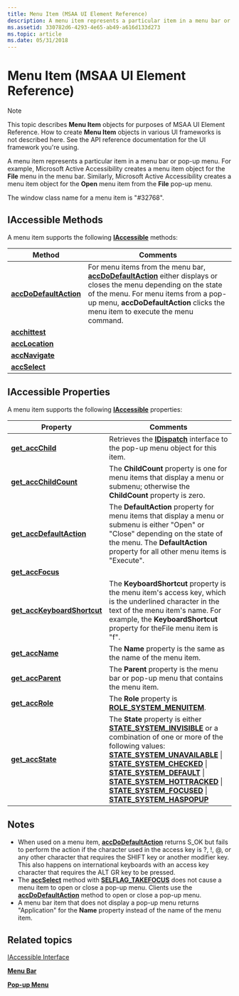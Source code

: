 ```yaml
---
title: Menu Item (MSAA UI Element Reference)
description: A menu item represents a particular item in a menu bar or pop-up menu.
ms.assetid: 330782d6-4293-4e65-ab49-a616d133d273
ms.topic: article
ms.date: 05/31/2018
---
```


# Menu Item (MSAA UI Element Reference)

> [!Note]  
> This topic describes **Menu Item** objects for purposes of MSAA UI Element Reference. How to create **Menu Item** objects in various UI frameworks is not described here. See the API reference documentation for the UI framework you're using.

 

A menu item represents a particular item in a menu bar or pop-up menu. For example, Microsoft Active Accessibility creates a menu item object for the **File** menu in the menu bar. Similarly, Microsoft Active Accessibility creates a menu item object for the **Open** menu item from the **File** pop-up menu.

The window class name for a menu item is "\#32768".

## IAccessible Methods

A menu item supports the following [**IAccessible**](/windows/desktop/api/oleacc/nn-oleacc-iaccessible) methods:



| Method                                                                    | Comments                                                                                                                                                                                                                                                                                       |
|---------------------------------------------------------------------------|------------------------------------------------------------------------------------------------------------------------------------------------------------------------------------------------------------------------------------------------------------------------------------------------|
| [**accDoDefaultAction**](/windows/desktop/api/Oleacc/nf-oleacc-iaccessible-accdodefaultaction) | For menu items from the menu bar, [**accDoDefaultAction**](/windows/desktop/api/Oleacc/nf-oleacc-iaccessible-accdodefaultaction) either displays or closes the menu depending on the state of the menu. For menu items from a pop-up menu, **accDoDefaultAction** clicks the menu item to execute the menu command. |
| [**acchittest**](/windows/desktop/api/Oleacc/nf-oleacc-iaccessible-acchittest)                 |                                                                                                                                                                                                                                                                                                |
| [**accLocation**](/windows/desktop/api/Oleacc/nf-oleacc-iaccessible-acclocation)               |                                                                                                                                                                                                                                                                                                |
| [**accNavigate**](/windows/desktop/api/Oleacc/nf-oleacc-iaccessible-accnavigate)               |                                                                                                                                                                                                                                                                                                |
| [**accSelect**](/windows/desktop/api/Oleacc/nf-oleacc-iaccessible-accselect)                   |                                                                                                                                                                                                                                                                                                |



 

## IAccessible Properties

A menu item supports the following [**IAccessible**](/windows/desktop/api/oleacc/nn-oleacc-iaccessible) properties:



| Property                                                                             | Comments                                                                                                                                                                                                                                                                                                                                                                                                                                                                                                                                                                                                                                                                                                  |
|--------------------------------------------------------------------------------------|-----------------------------------------------------------------------------------------------------------------------------------------------------------------------------------------------------------------------------------------------------------------------------------------------------------------------------------------------------------------------------------------------------------------------------------------------------------------------------------------------------------------------------------------------------------------------------------------------------------------------------------------------------------------------------------------------------------|
| [**get\_accChild**](/windows/desktop/api/Oleacc/nf-oleacc-iaccessible-get_accchild)                       | Retrieves the [**IDispatch**](idispatch-interface.md) interface to the pop-up menu object for this item.                                                                                                                                                                                                                                                                                                                                                                                                                                                                                                                                                                                                 |
| [**get\_accChildCount**](/windows/desktop/api/Oleacc/nf-oleacc-iaccessible-get_accchildcount)             | The **ChildCount** property is one for menu items that display a menu or submenu; otherwise the **ChildCount** property is zero.                                                                                                                                                                                                                                                                                                                                                                                                                                                                                                                                                                          |
| [**get\_accDefaultAction**](/windows/desktop/api/Oleacc/nf-oleacc-iaccessible-get_accdefaultaction)       | The **DefaultAction** property for menu items that display a menu or submenu is either "Open" or "Close" depending on the state of the menu. The **DefaultAction** property for all other menu items is "Execute".                                                                                                                                                                                                                                                                                                                                                                                                                                                                                        |
| [**get\_accFocus**](/windows/desktop/api/Oleacc/nf-oleacc-iaccessible-get_accfocus)                       |                                                                                                                                                                                                                                                                                                                                                                                                                                                                                                                                                                                                                                                                                                           |
| [**get\_accKeyboardShortcut**](/windows/desktop/api/Oleacc/nf-oleacc-iaccessible-get_acckeyboardshortcut) | The **KeyboardShortcut** property is the menu item's access key, which is the underlined character in the text of the menu item's name. For example, the **KeyboardShortcut** property for theFile menu item is "f".                                                                                                                                                                                                                                                                                                                                                                                                                                                                                      |
| [**get\_accName**](/windows/desktop/api/Oleacc/nf-oleacc-iaccessible-get_accname)                         | The **Name** property is the same as the name of the menu item.                                                                                                                                                                                                                                                                                                                                                                                                                                                                                                                                                                                                                                           |
| [**get\_accParent**](/windows/desktop/api/Oleacc/nf-oleacc-iaccessible-get_accparent)                     | The **Parent** property is the menu bar or pop-up menu that contains the menu item.                                                                                                                                                                                                                                                                                                                                                                                                                                                                                                                                                                                                                       |
| [**get\_accRole**](/windows/desktop/api/Oleacc/nf-oleacc-iaccessible-get_accrole)                         | The **Role** property is [**ROLE\_SYSTEM\_MENUITEM**](object-roles.md).                                                                                                                                                                                                                                                                                                                                                                                                                                                                                                                                                                                                             |
| [**get\_accState**](/windows/desktop/api/Oleacc/nf-oleacc-iaccessible-get_accstate)                       | The **State** property is either [**STATE\_SYSTEM\_INVISIBLE**](object-state-constants.md) or a combination of one or more of the following values: [**STATE\_SYSTEM\_UNAVAILABLE**](object-state-constants.md) \| [**STATE\_SYSTEM\_CHECKED**](object-state-constants.md) \| [**STATE\_SYSTEM\_DEFAULT**](object-state-constants.md) \| [**STATE\_SYSTEM\_HOTTRACKED**](object-state-constants.md) \| [**STATE\_SYSTEM\_FOCUSED**](object-state-constants.md) \| [**STATE\_SYSTEM\_HASPOPUP**](object-state-constants.md)<br/> |



 

## Notes

-   When used on a menu item, [**accDoDefaultAction**](/windows/desktop/api/Oleacc/nf-oleacc-iaccessible-accdodefaultaction) returns S\_OK but fails to perform the action if the character used in the access key is ?, !, @, or any other character that requires the SHIFT key or another modifier key. This also happens on international keyboards with an access key character that requires the ALT GR key to be pressed.
-   The [**accSelect**](/windows/desktop/api/Oleacc/nf-oleacc-iaccessible-accselect) method with [**SELFLAG\_TAKEFOCUS**](selflag.md) does not cause a menu item to open or close a pop-up menu. Clients use the [**accDoDefaultAction**](/windows/desktop/api/Oleacc/nf-oleacc-iaccessible-accdodefaultaction) method to open or close a pop-up menu.
-   A menu bar item that does not display a pop-up menu returns "Application" for the **Name** property instead of the name of the menu item.

## Related topics

<dl> <dt>

[IAccessible Interface](/windows/desktop/api/oleacc/nn-oleacc-iaccessible)
</dt> <dt>

[**Menu Bar**](menu-bar.md)
</dt> <dt>

[**Pop-up Menu**](pop-up-menu.md)
</dt> </dl>

 

 






